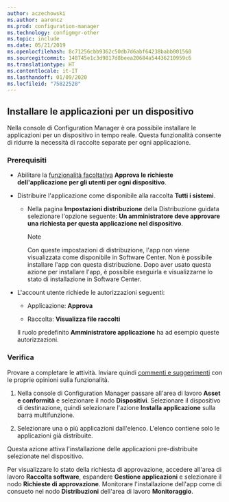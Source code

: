 ```yaml
---
author: aczechowski
ms.author: aaroncz
ms.prod: configuration-manager
ms.technology: configmgr-other
ms.topic: include
ms.date: 05/21/2019
ms.openlocfilehash: 8c71256cbb9362c50db7d6abf64238babb001560
ms.sourcegitcommit: 148745e1c3d9817d8beea20684a54436210959c6
ms.translationtype: HT
ms.contentlocale: it-IT
ms.lasthandoff: 01/09/2020
ms.locfileid: "75822528"
---
```

## <a name="bkmk_device-app"></a> Installare le applicazioni per un dispositivo

<!--4402180-->

Nella console di Configuration Manager è ora possibile installare le applicazioni per un dispositivo in tempo reale. Questa funzionalità consente di ridurre la necessità di raccolte separate per ogni applicazione.

### <a name="prerequisites"></a>Prerequisiti

- Abilitare la [funzionalità facoltativa](/sccm/core/servers/manage/install-in-console-updates#bkmk_options) **Approva le richieste dell'applicazione per gli utenti per ogni dispositivo**.  

- Distribuire l'applicazione come disponibile alla raccolta **Tutti i sistemi**.  

    - Nella pagina **Impostazioni distribuzione** della Distribuzione guidata selezionare l'opzione seguente: **Un amministratore deve approvare una richiesta per questa applicazione nel dispositivo**.  

        > [!Note]  
        > Con queste impostazioni di distribuzione, l'app non viene visualizzata come disponibile in Software Center. Non è possibile installare l'app con questa distribuzione. Dopo aver usato questa azione per installare l'app, è possibile eseguirla e visualizzarne lo stato di installazione in Software Center.

- L'account utente richiede le autorizzazioni seguenti:

    - Applicazione: **Approva**

    - Raccolta: **Visualizza file raccolti**

    Il ruolo predefinito **Amministratore applicazione** ha ad esempio queste autorizzazioni.

### <a name="try-it-out"></a>Verifica

Provare a completare le attività. Inviare quindi [commenti e suggerimenti](/sccm/core/understand/find-help#product-feedback) con le proprie opinioni sulla funzionalità.

1. Nella console di Configuration Manager passare all'area di lavoro **Asset e conformità** e selezionare il nodo **Dispositivi**. Selezionare il dispositivo di destinazione, quindi selezionare l'azione **Installa applicazione** sulla barra multifunzione.

1. Selezionare una o più applicazioni dall'elenco. L'elenco contiene solo le applicazioni già distribuite.

Questa azione attiva l'installazione delle applicazioni pre-distribuite selezionate nel dispositivo.

Per visualizzare lo stato della richiesta di approvazione, accedere all'area di lavoro **Raccolta software**, espandere **Gestione applicazioni** e selezionare il nodo **Richieste di approvazione**. Monitorare l'installazione dell'app come di consueto nel nodo **Distribuzioni** dell'area di lavoro **Monitoraggio**.
